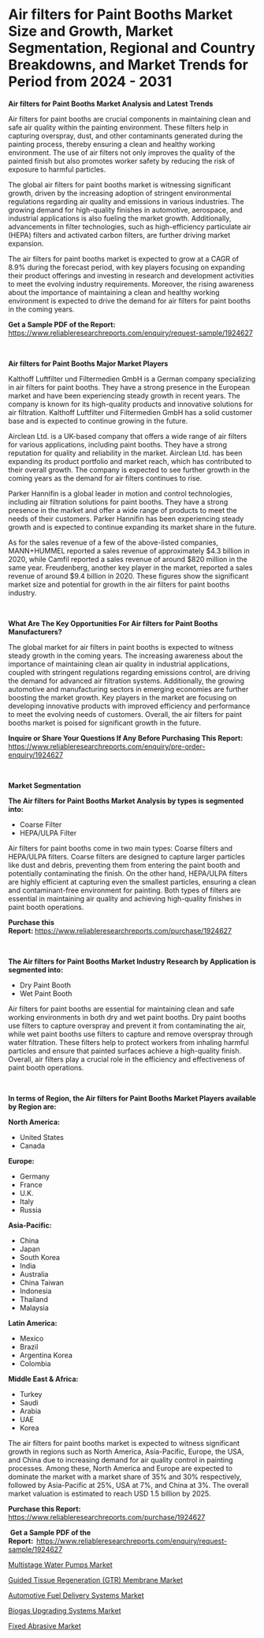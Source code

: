 <p><h1>Air filters for Paint Booths Market Size and Growth, Market Segmentation, Regional and Country Breakdowns, and Market Trends for Period from 2024 -  2031</h1></p><p><strong>Air filters for Paint Booths Market Analysis and Latest Trends</strong></p>
<p><p>Air filters for paint booths are crucial components in maintaining clean and safe air quality within the painting environment. These filters help in capturing overspray, dust, and other contaminants generated during the painting process, thereby ensuring a clean and healthy working environment. The use of air filters not only improves the quality of the painted finish but also promotes worker safety by reducing the risk of exposure to harmful particles.</p><p>The global air filters for paint booths market is witnessing significant growth, driven by the increasing adoption of stringent environmental regulations regarding air quality and emissions in various industries. The growing demand for high-quality finishes in automotive, aerospace, and industrial applications is also fueling the market growth. Additionally, advancements in filter technologies, such as high-efficiency particulate air (HEPA) filters and activated carbon filters, are further driving market expansion.</p><p>The air filters for paint booths market is expected to grow at a CAGR of 8.9% during the forecast period, with key players focusing on expanding their product offerings and investing in research and development activities to meet the evolving industry requirements. Moreover, the rising awareness about the importance of maintaining a clean and healthy working environment is expected to drive the demand for air filters for paint booths in the coming years.</p></p>
<p><strong>Get a Sample PDF of the Report:&nbsp;</strong> <a href="https://www.reliableresearchreports.com/enquiry/request-sample/1924627">https://www.reliableresearchreports.com/enquiry/request-sample/1924627</a></p>
<p>&nbsp;</p>
<p><strong>Air filters for Paint Booths Major Market Players</strong></p>
<p><p> </p><p>Kalthoff Luftfilter und Filtermedien GmbH is a German company specializing in air filters for paint booths. They have a strong presence in the European market and have been experiencing steady growth in recent years. The company is known for its high-quality products and innovative solutions for air filtration. Kalthoff Luftfilter und Filtermedien GmbH has a solid customer base and is expected to continue growing in the future.</p><p>Airclean Ltd. is a UK-based company that offers a wide range of air filters for various applications, including paint booths. They have a strong reputation for quality and reliability in the market. Airclean Ltd. has been expanding its product portfolio and market reach, which has contributed to their overall growth. The company is expected to see further growth in the coming years as the demand for air filters continues to rise.</p><p>Parker Hannifin is a global leader in motion and control technologies, including air filtration solutions for paint booths. They have a strong presence in the market and offer a wide range of products to meet the needs of their customers. Parker Hannifin has been experiencing steady growth and is expected to continue expanding its market share in the future.</p><p>As for the sales revenue of a few of the above-listed companies, MANN+HUMMEL reported a sales revenue of approximately $4.3 billion in 2020, while Camfil reported a sales revenue of around $820 million in the same year. Freudenberg, another key player in the market, reported a sales revenue of around $9.4 billion in 2020. These figures show the significant market size and potential for growth in the air filters for paint booths industry.</p></p>
<p>&nbsp;</p>
<p><strong>What Are The Key Opportunities For Air filters for Paint Booths Manufacturers?</strong></p>
<p><p>The global market for air filters in paint booths is expected to witness steady growth in the coming years. The increasing awareness about the importance of maintaining clean air quality in industrial applications, coupled with stringent regulations regarding emissions control, are driving the demand for advanced air filtration systems. Additionally, the growing automotive and manufacturing sectors in emerging economies are further boosting the market growth. Key players in the market are focusing on developing innovative products with improved efficiency and performance to meet the evolving needs of customers. Overall, the air filters for paint booths market is poised for significant growth in the future.</p></p>
<p><strong>Inquire or Share Your Questions If Any Before Purchasing This Report:</strong> <a href="https://www.reliableresearchreports.com/enquiry/pre-order-enquiry/1924627">https://www.reliableresearchreports.com/enquiry/pre-order-enquiry/1924627</a></p>
<p>&nbsp;</p>
<p><strong>Market Segmentation</strong></p>
<p><strong>The Air filters for Paint Booths Market Analysis by types is segmented into:</strong></p>
<p><ul><li>Coarse Filter</li><li>HEPA/ULPA Filter</li></ul></p>
<p><p>Air filters for paint booths come in two main types: Coarse filters and HEPA/ULPA filters. Coarse filters are designed to capture larger particles like dust and debris, preventing them from entering the paint booth and potentially contaminating the finish. On the other hand, HEPA/ULPA filters are highly efficient at capturing even the smallest particles, ensuring a clean and contaminant-free environment for painting. Both types of filters are essential in maintaining air quality and achieving high-quality finishes in paint booth operations.</p></p>
<p><strong>Purchase this Report:&nbsp;</strong><a href="https://www.reliableresearchreports.com/purchase/1924627">https://www.reliableresearchreports.com/purchase/1924627</a></p>
<p>&nbsp;</p>
<p><strong>The Air filters for Paint Booths Market Industry Research by Application is segmented into:</strong></p>
<p><ul><li>Dry Paint Booth</li><li>Wet Paint Booth</li></ul></p>
<p><p>Air filters for paint booths are essential for maintaining clean and safe working environments in both dry and wet paint booths. Dry paint booths use filters to capture overspray and prevent it from contaminating the air, while wet paint booths use filters to capture and remove overspray through water filtration. These filters help to protect workers from inhaling harmful particles and ensure that painted surfaces achieve a high-quality finish. Overall, air filters play a crucial role in the efficiency and effectiveness of paint booth operations.</p></p>
<p>&nbsp;</p>
<p><strong>In terms of Region, the Air filters for Paint Booths Market Players available by Region are:</strong></p>
<p>
    <p> <strong> North America: </strong>
        <ul>
            <li>United States</li>
            <li>Canada</li>
        </ul>
        </p> 
    <p> <strong> Europe: </strong>
        <ul>
            <li>Germany</li>
            <li>France</li>
            <li>U.K.</li>
            <li>Italy</li>
            <li>Russia</li>
        </ul>
        </p> 
    <p> <strong> Asia-Pacific: </strong>
        <ul>
            <li>China</li>
            <li>Japan</li>
            <li>South Korea</li>
            <li>India</li>
            <li>Australia</li>
            <li>China Taiwan</li>
            <li>Indonesia</li>
            <li>Thailand</li>
            <li>Malaysia</li>
        </ul>
        </p> 
    <p> <strong> Latin America: </strong>
        <ul>
            <li>Mexico</li>
            <li>Brazil</li>
            <li>Argentina Korea</li>
            <li>Colombia</li>
        </ul>
        </p> 
    <p> <strong> Middle East & Africa: </strong>
        <ul>
            <li>Turkey</li>
            <li>Saudi</li>
            <li>Arabia</li>
            <li>UAE</li>
            <li>Korea</li>
        </ul>
    </p>
    </p>
<p><p>The air filters for paint booths market is expected to witness significant growth in regions such as North America, Asia-Pacific, Europe, the USA, and China due to increasing demand for air quality control in painting processes. Among these, North America and Europe are expected to dominate the market with a market share of 35% and 30% respectively, followed by Asia-Pacific at 25%, USA at 7%, and China at 3%. The overall market valuation is estimated to reach USD 1.5 billion by 2025.</p></p>
<p><strong>Purchase this Report: </strong><a href="https://www.reliableresearchreports.com/purchase/1924627">https://www.reliableresearchreports.com/purchase/1924627</a></p>
<p>&nbsp;<strong>Get a Sample PDF of the Report:&nbsp;&nbsp;</strong><a href="https://www.reliableresearchreports.com/enquiry/request-sample/1924627">https://www.reliableresearchreports.com/enquiry/request-sample/1924627</a></p>
<p><strong></strong></p>
<p><p><a href="https://military-diascia-e68.notion.site/Multistage-Water-Pumps-Market-Challenges-Opportunities-and-Growth-Drivers-and-Major-Market-Player-6172d4c6d0944f40aeb7798b67f90026">Multistage Water Pumps Market</a></p><p><a href="https://gentle-editor-9db.notion.site/Guided-Tissue-Regeneration-GTR-Membrane-Market-Share-Market-New-Trends-Analysis-Report-By-Type--c0d00607ddd64b4088ec8c54a2e83c7f">Guided Tissue Regeneration (GTR) Membrane Market</a></p><p><a href="https://view.publitas.com/reportprime-1/automotive-fuel-delivery-systems-market-offers-provide-insightful-data-for-the-time-period-from-2024-to-2031-and-also-provide-analysis-based-on-application-type-and-region/">Automotive Fuel Delivery Systems Market</a></p><p><a href="https://iodized-pantydraco-05c.notion.site/Biogas-Upgrading-Systems-Market-Provides-Detailed-Segmentation-of-this-Market-based-on-Type-Applica-5bd1229672ac4c8a83707d63020c0af0">Biogas Upgrading Systems Market</a></p><p><a href="https://view.publitas.com/reportprime-1/fixed-abrasive-market-with-the-goal-of-estimating-the-market-size-and-future-growth-potential-of-various-market-segments-based-on-component-applications-end-user-and-region/">Fixed Abrasive Market</a></p></p>
